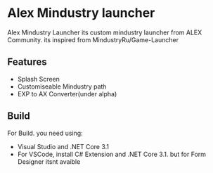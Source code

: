 # Alex Mindustry launcher
 
Alex Mindustry Launcher its custom mindustry launcher from ALEX Community. its inspired from MindustryRu/Game-Launcher

## Features

- Splash Screen
- Customiseable Mindustry path
- EXP to AX Converter(under alpha)

## Build
For Build. you need using:
- Visual Studio and .NET Core 3.1
- For VSCode, install C# Extension and .NET Core 3.1. but for Form Designer itsnt avaible

